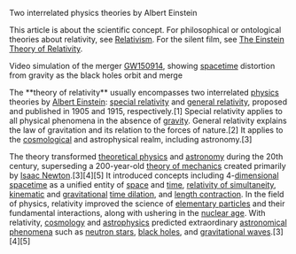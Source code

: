 Two interrelated physics theories by Albert Einstein

This article is about the scientific concept. For philosophical or ontological
theories about relativity, see [Relativism](/wiki/Relativism "Relativism").
For the silent film, see [The Einstein Theory of
Relativity](/wiki/The\_Einstein\_Theory\_of\_Relativity "The Einstein Theory of
Relativity").

Video simulation of the merger [GW150914](/wiki/GW150914 "GW150914"), showing
[spacetime](/wiki/Spacetime "Spacetime") distortion from gravity as the black
holes orbit and merge

The \*\*theory of relativity\*\* usually encompasses two interrelated
[physics](/wiki/Physics "Physics") theories by [Albert
Einstein](/wiki/Albert\_Einstein "Albert Einstein"): [special
relativity](/wiki/Special\_relativity "Special relativity") and [general
relativity](/wiki/General\_relativity "General relativity"), proposed and
published in 1905 and 1915, respectively.[1] Special relativity applies to all
physical phenomena in the absence of [gravity](/wiki/Gravity "Gravity").
General relativity explains the law of gravitation and its relation to the
forces of nature.[2] It applies to the [cosmological](/wiki/Cosmological
"Cosmological") and astrophysical realm, including astronomy.[3]

The theory transformed [theoretical physics](/wiki/Theoretical\_physics
"Theoretical physics") and [astronomy](/wiki/Astronomy "Astronomy") during the
20th century, superseding a 200-year-old [theory of
mechanics](/wiki/Classical\_mechanics "Classical mechanics") created primarily
by [Isaac Newton](/wiki/Isaac\_Newton "Isaac Newton").[3][4][5] It introduced
concepts including 4-[dimensional](/wiki/Dimension "Dimension")
[spacetime](/wiki/Spacetime "Spacetime") as a unified entity of
[space](/wiki/Space "Space") and [time](/wiki/Time\_in\_physics "Time in
physics"), [relativity of simultaneity](/wiki/Relativity\_of\_simultaneity
"Relativity of simultaneity"), [kinematic](/wiki/Kinematics "Kinematics") and
[gravitational](/wiki/Gravity "Gravity") [time dilation](/wiki/Time\_dilation
"Time dilation"), and [length contraction](/wiki/Length\_contraction "Length
contraction"). In the field of physics, relativity improved the science of
[elementary particles](/wiki/Elementary\_particles "Elementary particles") and
their fundamental interactions, along with ushering in the [nuclear
age](/wiki/Atomic\_age "Atomic age"). With relativity,
[cosmology](/wiki/Physical\_cosmology "Physical cosmology") and
[astrophysics](/wiki/Astrophysics "Astrophysics") predicted extraordinary
[astronomical phenomena](/wiki/Astronomy "Astronomy") such as [neutron
stars](/wiki/Neutron\_stars "Neutron stars"), [black holes](/wiki/Black\_holes
"Black holes"), and [gravitational waves](/wiki/Gravitational\_waves
"Gravitational waves").[3][4][5]
